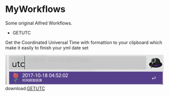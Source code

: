 # MyWorkflows
Some original Alfred Workflows.

- GETUTC

Get the Coordinated Universal Time with formattion to your clipboard which make it easily to finish your yml date set

![GETUTC](https://github.com/PluckySaltyfish/MyWorkflows/raw/master/screenshot/getutc.png)
download:[GETUTC](https://github.com/PluckySaltyfish/MyWorkflows/raw/master/download/GETUTC.alfredworkflow)